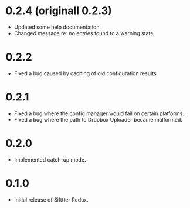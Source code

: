 # 0.2.4 (originall 0.2.3)

* Updated some help documentation
* Changed message re: no entries found to a warning state 

# 0.2.2

* Fixed a bug caused by caching of old configuration results

# 0.2.1

* Fixed a bug where the config manager would fail on certain platforms.
* Fixed a bug where the path to Dropbox Uploader became malformed.

# 0.2.0 

* Implemented catch-up mode.

# 0.1.0

* Initial release of Sifttter Redux.